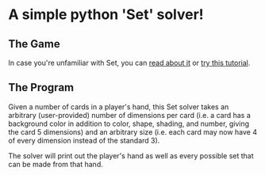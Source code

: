 # A simple python 'Set' solver!

## The Game
In case you're unfamiliar with Set, you can [read about it](https://en.wikipedia.org/wiki/Set_(game)) or [try this tutorial](http://www.setgame.com/sites/default/files/tutorials/tutorial/SetTutorial.swf).

## The Program
Given a number of cards in a player's hand, this Set solver takes an arbitrary (user-provided) number of dimensions per card (i.e. a card has a background color in addition to color, shape, shading, and number, giving the card 5 dimensions) and an arbitrary size (i.e. each card may now have 4 of every dimension instead of the standard 3).

The solver will print out the player's hand as well as every possible set that can be made from that hand.
